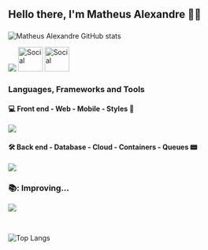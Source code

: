 ## Hello there, I'm Matheus Alexandre 👋🏻
### 


![Matheus Alexandre GitHub stats](https://github-readme-stats.vercel.app/api?username=MatheusABA&show_icons=true&theme=synthwave&rank_icon=github&ring_color=ca58ed&hide=prs,issues)


![](https://skillicons.dev/icons?i=linux,ubuntu,mint,vscode,idea,webstorm,git)
<a href="https://gitlab.com/MatheusABA"><img src="https://skillicons.dev/icons?i=gitlab" alt="Social" width="50" heigth="50"></a> <a href="https://www.linkedin.com/in/matheus-alexandre-b69ab3224"><img src="https://skillicons.dev/icons?i=linkedin" width="50" height="50" alt="Social" ></a>
 

<h3> Languages, Frameworks and Tools  </h3>

<h4> 💻 Front end - Web - Mobile - Styles 📱 </h4>

![](https://skillicons.dev/icons?i=js,ts,html,css,react,vite,nextjs,vercel,tailwind,materialui,figma&perline=10)

<h4> 🛠️ Back end - Database - Cloud - Containers - Queues 📟</h4>

![](https://skillicons.dev/icons?i=java,spring,androidstudio,go,nodejs,nestjs,express,python,fastapi,hibernate,postgres,mongodb,mysql,supabase,firebase,aws,gcp,azure,docker,jest,rabbitmq&perline=10)

### 📚: Improving... 

![](https://skillicons.dev/icons?i=kotlin,ktor,graphql,redis,kubernetes,terraform,kafka,jenkins,prometheus,&perline=12)

<br>

![Top Langs](https://github-readme-stats.vercel.app/api/top-langs/?username=MatheusABA&theme=vision-friendly-dark&layout=compact)
